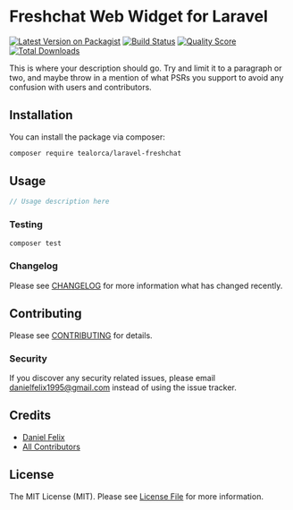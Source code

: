 # Freshchat Web Widget for Laravel

[![Latest Version on Packagist](https://img.shields.io/packagist/v/tealorca/laravel-freshchat.svg?style=flat-square)](https://packagist.org/packages/tealorca/laravel-freshchat)
[![Build Status](https://img.shields.io/travis/tealorca/laravel-freshchat/master.svg?style=flat-square)](https://travis-ci.org/tealorca/laravel-freshchat)
[![Quality Score](https://img.shields.io/scrutinizer/g/tealorca/laravel-freshchat.svg?style=flat-square)](https://scrutinizer-ci.com/g/tealorca/laravel-freshchat)
[![Total Downloads](https://img.shields.io/packagist/dt/tealorca/laravel-freshchat.svg?style=flat-square)](https://packagist.org/packages/tealorca/laravel-freshchat)

This is where your description should go. Try and limit it to a paragraph or two, and maybe throw in a mention of what PSRs you support to avoid any confusion with users and contributors.

## Installation

You can install the package via composer:

```bash
composer require tealorca/laravel-freshchat
```

## Usage

``` php
// Usage description here
```

### Testing

``` bash
composer test
```

### Changelog

Please see [CHANGELOG](CHANGELOG.md) for more information what has changed recently.

## Contributing

Please see [CONTRIBUTING](CONTRIBUTING.md) for details.

### Security

If you discover any security related issues, please email danielfelix1995@gmail.com instead of using the issue tracker.

## Credits

- [Daniel Felix](https://github.com/tealorca)
- [All Contributors](../../contributors)

## License

The MIT License (MIT). Please see [License File](LICENSE.md) for more information.